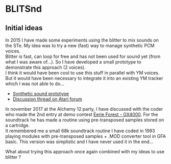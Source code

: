 # BLITSnd

## Initial ideas

In 2015 I have made some experiments using the blitter to mix sounds on
the STe. My idea was to try a new (fast) way to manage synthetic PCM
voices.  
Blitter is fast, can loop for free and has not been used for
sound yet (from what I was aware of...). So I have developed a small
prototype to demonstrate this approach (2 voices).  
I think it would have been cool to use this stuff in parallel with YM voices. 
But it would have been necessary to integrate it into an existing YM tracker
which I was not able to do...
* [Synthetic sound prototype](http://cyber.savina.net/sound/sound.htm)
* [Discussion thread on Atari forum](http://www.atari-forum.com/viewtopic.php?f=16&t=29097)

In november 2017 at the Alchemy 12 party, I have discussed with the
coder who made the 2nd entry at demo contest
[Eerie Forest - GX4000](https://www.youtube.com/watch?v=CPCyF71098o).
For the soundtrack he has made a routine using pre-transposed samples
stored on a cartridge.  
It remembered me a small 68k soundtrack routine I have coded in 1993 playing modules with
pre-transposed samples + .MOD converter tool in GFA basic. This
version was simplistic and I have never used it in the end...

What about trying this approach once again combined with my ideas to use blitter ?
